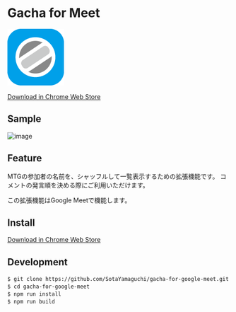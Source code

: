 # Gacha for Meet

![image](./public/icon.png)

[Download in Chrome Web Store](https://chrome.google.com/webstore/detail/gacha-for-meet/mjofhjmcolgfncmcnhpfajmjlkllefni)

## Sample

![image](https://user-images.githubusercontent.com/24993603/151560055-697c9e29-4a1b-4f7f-a2d1-c173df092678.png)

## Feature

MTGの参加者の名前を、シャッフルして一覧表示するための拡張機能です。
コメントの発言順を決める際にご利用いただけます。

この拡張機能はGoogle Meetで機能します。

## Install

[Download in Chrome Web Store](https://chrome.google.com/webstore/detail/gacha-for-meet/mjofhjmcolgfncmcnhpfajmjlkllefni)

## Development

```bash
$ git clone https://github.com/SotaYamaguchi/gacha-for-google-meet.git
$ cd gacha-for-google-meet
$ npm run install
$ npm run build
```